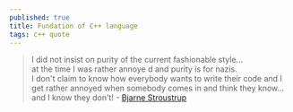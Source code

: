 ```yaml
---
published: true
title: Fundation of C++ language
tags: c++ quote
---
```

> I did not insist on purity of the current fashionable style...  
> at the time I was rather annoye d and purity is for nazis.    
> I don't claim to know how everybody wants to write their code and I get rather annoyed when somebody comes in and think they know...  
> and I know they don't! - [Bjarne Stroustrup](https://youtu.be/15QF2q66NhU?t=1760)